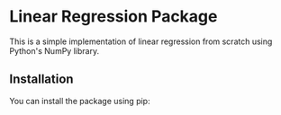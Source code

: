 # Linear Regression Package

This is a simple implementation of linear regression from scratch using Python's NumPy library.

## Installation

You can install the package using pip:

